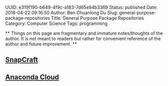 UUID: e319f190-b649-4f9c-a183-7d65e94b3369
Status: published
Date: 2018-04-22 09:16:50
Author: Ben Chuanlong Du
Slug: general-purpose-package-repositories
Title: General Purpose Package Repositories
Category: Computer Science
Tags: programming

**
Things on this page are
fragmentary and immature notes/thoughts of the author.
It is not meant to readers
but rather for convenient reference of the author and future improvement.
**

## [SnapCraft](https://snapcraft.io/)

## [Anaconda Cloud](https://anaconda.org/)

